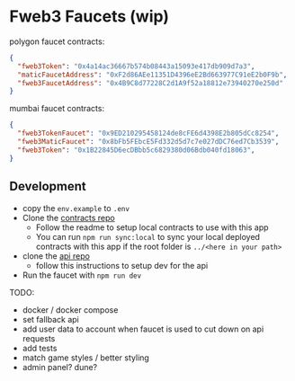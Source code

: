 # Fweb3 Faucets (wip)

polygon faucet contracts:
```json
{
  "fweb3Token": "0x4a14ac36667b574b08443a15093e417db909d7a3",
  "maticFaucetAddress": "0xF2d86AEe11351D4396eE2Bd663977C91eE2b0F9b",
  "fweb3FaucetAddress": "0x4B9C8d77228C2d1A9f52a18812e73940270e250d"
}
```

mumbai faucet contracts:
```json
{
  "fweb3TokenFaucet": "0x9ED210295458124de8cFE6d4398E2b805dCc8254",
  "fweb3MaticFaucet": "0x8bFb5FEbcE5Fd332d5d7c7e027dDC76ed7Cb3539",
  "fweb3Token": "0x1B22845D6ecDBbb5c6829380d06Bdb040fd18063",
}


```

## Development

- copy the `env.example` to `.env`
- Clone the [contracts repo](https://github.com/fweb3/contracts)
  - Follow the readme to setup local contracts to use with this app
  - You can run `npm run sync:local` to sync your local deployed contracts with this app if the root folder is `../<here in your path>`
- clone the [api repo](https://github.com/fweb3/api)
  - follow this instructions to setup dev for the api
- Run the faucet with `npm run dev`


TODO:
- docker / docker compose
- set fallback api
- add user data to account when faucet is used to cut down on api requests
- add tests
- match game styles / better styling
- admin panel? dune?
